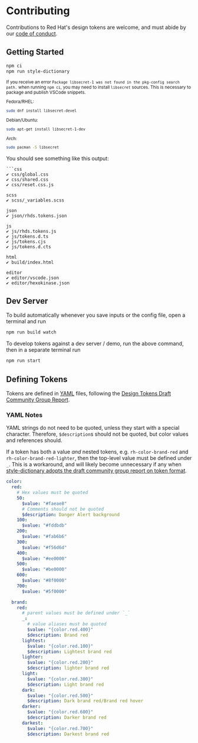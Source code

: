 # Contributing
Contributions to Red Hat's design tokens are welcome, and must abide by our [code of conduct](https://github.com/RedHat-UX/red-hat-design-system/blob/main/CODE_OF_CONDUCT.md).

## Getting Started

```sh
npm ci
npm run style-dictionary
```

<small>

If you receive an error `Package libsecret-1 was not found in the pkg-config search path.` when
running `npm ci`, you may need to install `libsecret` sources. This is necessary to package and
publish VSCode snippets.

Fedora/RHEL:
```sh
sudo dnf install libsecret-devel
```
Debian/Ubuntu:
```sh
sudo apt-get install libsecret-1-dev
```
Arch:
```sh
sudo pacman -S libsecret
```

</small>

You should see something like this output:
```
```css
✔︎ css/global.css
✔︎ css/shared.css
✔︎ css/reset.css.js

scss
✔︎ scss/_variables.scss

json
✔︎ json/rhds.tokens.json

js
✔︎ js/rhds.tokens.js
✔︎ js/tokens.d.ts
✔︎ js/tokens.cjs
✔︎ js/tokens.d.cts

html
✔︎ build/index.html

editor
✔︎ editor/vscode.json
✔︎ editor/hexokinase.json
```

## Dev Server

To build automatically whenever you save inputs or the config file, open a terminal and run

```sh
npm run build watch
```

To develop tokens against a dev server / demo, run the above command, then in a separate terminal run

```sh
npm run start
```

## Defining Tokens

Tokens are defined in [YAML](https://yaml.org) files, following the [Design Tokens Draft Community Group Report](https://design-tokens.github.io/community-group/format/).

### YAML Notes
YAML strings do not need to be quoted, unless they start with a special character. Therefore, `$description`s should not be quoted, but color values and references should.

If a token has both a value _and_ nested tokens, e.g. `rh-color-brand-red` and `rh-color-brand-red-lighter`, then the top-level value must be defined under `_`. This is a workaround, and will likely become unnecessary if any when [style-dictionary adopts the draft community group report on token format](https://github.com/amzn/style-dictionary/issues/643#issuecomment-1143493745).

```yaml
color:
  red:
    # Hex values must be quoted
    50:
      $value: "#faeae8"
      # Comments should not be quoted
      $description: Danger Alert background
    100:
      $value: "#fddbdb"
    200:
      $value: "#fab6b6"
    300:
      $value: "#f56d6d"
    400:
      $value: "#ee0000"
    500:
      $value: "#be0000"
    600:
      $value: "#8f0000"
    700:
      $value: "#5f0000"

  brand:
    red:
      # parent values must be defined under `_`
      _:
        # value aliases must be quoted
        $value: "{color.red.400}"
        $description: Brand red
      lightest:
        $value: "{color.red.100}"
        $description: Lightest brand red
      lighter:
        $value: "{color.red.200}"
        $description: lighter brand red
      light:
        $value: "{color.red.300}"
        $description: Light brand red
      dark:
        $value: "{color.red.500}"
        $description: Dark brand red/Brand red hover
      darker:
        $value: "{color.red.600}"
        $description: Darker brand red
      darkest:
        $value: "{color.red.700}"
        $description: Darkest brand red
```
